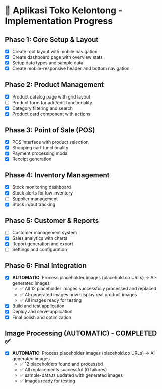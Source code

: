 # 📱 Aplikasi Toko Kelontong - Implementation Progress

## Phase 1: Core Setup & Layout
- [x] Create root layout with mobile navigation
- [x] Create dashboard page with overview stats
- [x] Setup data types and sample data
- [x] Create mobile-responsive header and bottom navigation

## Phase 2: Product Management
- [x] Product catalog page with grid layout
- [ ] Product form for add/edit functionality
- [x] Category filtering and search
- [x] Product card component with actions

## Phase 3: Point of Sale (POS)
- [x] POS interface with product selection
- [x] Shopping cart functionality
- [x] Payment processing modal
- [x] Receipt generation

## Phase 4: Inventory Management
- [x] Stock monitoring dashboard
- [x] Stock alerts for low inventory
- [ ] Supplier management
- [x] Stock in/out tracking

## Phase 5: Customer & Reports
- [ ] Customer management system
- [x] Sales analytics with charts
- [x] Report generation and export
- [ ] Settings and configuration

## Phase 6: Final Integration
- [x] **AUTOMATIC**: Process placeholder images (placehold.co URLs) → AI-generated images
  - ✅ All 12 placeholder images successfully processed and replaced
  - ✅ AI-generated images now display real product images
  - ✅ All images ready for testing
- [x] Build and test application
- [x] Deploy and serve application
- [x] Final polish and optimization

## Image Processing (AUTOMATIC) - COMPLETED ✅
- [x] **AUTOMATIC**: Process placeholder images (placehold.co URLs) → AI-generated images
  - ✅ 12 placeholders found and processed
  - ✅ All replacements successful (0 failures)
  - ✅ sample-data.ts updated with generated images
  - ✅ Images ready for testing